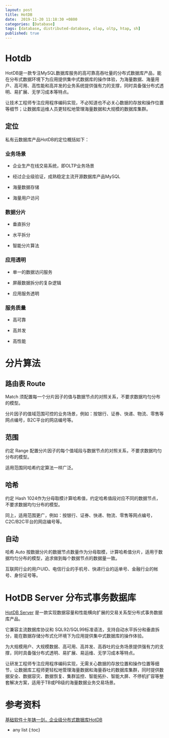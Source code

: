 ```yaml
---
layout: post
title: HotDB
date:  2019-11-20 11:18:30 +0800
categories: [Database]
tags: [database, distributed-database, olap, oltp, htap, sh]
published: true
---
```


# Hotdb

HotDB是一款专注MySQL数据库服务的高可靠高吞吐量的分布式数据库产品，能在分布式数据环境下为应用提供集中式数据库的操作体验，为海量数据、海量用户、高可用、高性能和高并发的业务系统提供强有力的支撑，同时具备强分布式透明、易扩展、无学习成本等特点。

让技术工程师专注应用程序编码实现，不必知道也不必关心数据的存放和操作位置等细节；让数据库运维人员更轻松地管理海量数据和大规模的数据库集群。

## 定位

私有云数据库产品HotDB的定位概括如下：

### 业务场景

- 企业生产在线交易系统，即OLTP业务场景

- 经过企业级验证，成熟稳定主流开源数据库产品MySQL

- 海量数据存储

- 海量用户访问

### 数据分片

- 垂直拆分

- 水平拆分

- 智能分片算法

### 应用透明

- 单一的数据访问服务

- 屏蔽数据拆分的复杂逻辑

- 应用服务透明

### 服务质量

- 高可靠

- 高并发

- 高性能

# 分片算法

## 路由表 Route

Match 须配置每一个分片因子的值与数据节点的对照关系，不要求数据均匀分布的模型。 

分片因子的值域范围可控的业务场景，例如：按银行、证券、快递、物流、零售等网点编号，B2C平台的网店编号等。

## 范围

约定 Range 配置分片因子的每个值域段与数据节点的对照关系，不要求数据均匀分布的模型。 

适用范围同哈希约定算法一样广泛。

## 哈希

约定 Hash 1024作为分母取模计算哈希值，约定哈希值段对应不同的数据节点，不要求数据均匀分布的模型。 

同上，适用范围更广，例如：按银行、证券、快递、物流、零售等网点编号，C2C/B2C平台的网店编号等。

## 自动

哈希 Auto 按数据分片的数据节点数量作为分母取模，计算哈希值分片，适用于数据均匀分布的模型，追求做到每个数据节点的数据量一致。 

互联网行业的用户UID、电信行业的手机号、快递行业的运单号、金融行业的帐号、身份证号等。


# HotDB Server 分布式事务数据库

[HotDB Server](https://www.hotdb.com/server) 是一款实现数据容量和性能横向扩展的交易关系型分布式事务数据库产品。

它兼容主流数据库协议和 SQL92/SQL99标准语法，支持自动水平拆分和垂直拆分，能在数据存储分布式化环境下为应用提供集中式数据库的操作体验。

为大规模用户、大规模数据、高可用、高并发、高吞吐的业务场景提供强有力的支撑，同时具备强分布式透明、易扩展、易运维、无学习成本等特点。

让研发工程师专注应用程序编码实现，无需关心数据的存放位置和操作位置等细节，让数据库工程师更轻松地管理海量数据和海量吞吐的数据库集群，同时提供数据安全、数据容灾、数据恢复、集群监控、智能拓扑、智能大屏、不停机扩容等整套解决方案，适用于TB或PB级的海量数据业务交易场景。

# 参考资料

[基础软件十年铸一剑，企业级分布式数据库HotDB](https://blog.csdn.net/enweitech/article/details/52882411)

* any list
{:toc}
